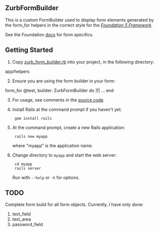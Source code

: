 ## ZurbFormBuilder

This is a custom FormBuilder used to display form elements generated
by the form_for helpers in the correct style for
the [*Foundation 5 Framework*](http://foundation.zurb.com/).


See the Foundation [docs](http://foundation.zurb.com/docs/components/forms.html)
for form specifics.

## Getting Started

1.  Copy [zurb_form_builder.rb](https://github.com/ashleybye/zurb-form-builder/blob/master/app/helpers/zurb_form_builder.rb) into your project,
in the following directory:

  app/helpers

2.  Ensure you are using the form builder in your form:

  form_for @test, builder: ZurbFormBuilder do |f|
    ...
  end

3.  For usage, see comments in the [source code](https://github.com/ashleybye/zurb-form-builder/blob/master/app/helpers/zurb_form_builder.rb).

1. Install Rails at the command prompt if you haven't yet:

        gem install rails

2. At the command prompt, create a new Rails application:

        rails new myapp

   where "myapp" is the application name.

3. Change directory to `myapp` and start the web server:

        cd myapp
        rails server

   Run with `--help` or `-h` for options.

## TODO

Complete form build for all form objects. Currently, I have only done:

1.  text_field
2.  text_area
3.  password_field